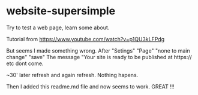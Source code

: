 # website-supersimple
Try to test a web page, learn some about.

Tutorial from https://www.youtube.com/watch?v=p1QU3kLFPdg

But seems I made something wrong.
After "Setings" "Page" "none to main change" "save" 
The message "Your site is ready to be published at https:// etc dont come.

~30' later refresh and again refresh.
Nothing hapens.

Then I added this readme.md file and now seems to work. GREAT !!!

